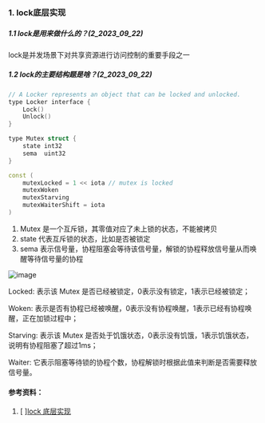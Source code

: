 ### 1. lock底层实现


##### 1.1 lock是用来做什么的？(2_2023_09_22)
lock是并发场景下对共享资源进行访问控制的重要手段之一

##### 1.2 lock的主要结构题是啥？(2_2023_09_22)
```c++
// A Locker represents an object that can be locked and unlocked.
type Locker interface {
    Lock()
    Unlock()
}

type Mutex struct {
    state int32 
    sema  uint32
}

const (
	mutexLocked = 1 << iota // mutex is locked
	mutexWoken
	mutexStarving
	mutexWaiterShift = iota
)
```

1. Mutex 是一个互斥锁，其零值对应了未上锁的状态，不能被拷贝
2. state 代表互斥锁的状态，比如是否被锁定
3. sema 表示信号量，协程阻塞会等待该信号量，解锁的协程释放信号量从而唤醒等待信号量的协程

![image](https://github.com/Luozujian/architect/assets/27532970/bfb50adc-d0fb-44be-9bf7-4cf126fdda03)

Locked: 表示该 Mutex 是否已经被锁定，0表示没有锁定，1表示已经被锁定；

Woken: 表示是否有协程已经被唤醒，0表示没有协程唤醒，1表示已经有协程唤醒，正在加锁过程中；

Starving: 表示该 Mutex 是否处于饥饿状态，0表示没有饥饿，1表示饥饿状态，说明有协程阻塞了超过1ms；

Waiter: 它表示阻塞等待锁的协程个数，协程解锁时根据此值来判断是否需要释放信号量。





#### 参考资料：
1. [ ][lock 底层实现](https://juejin.cn/post/7086756462059323429)
